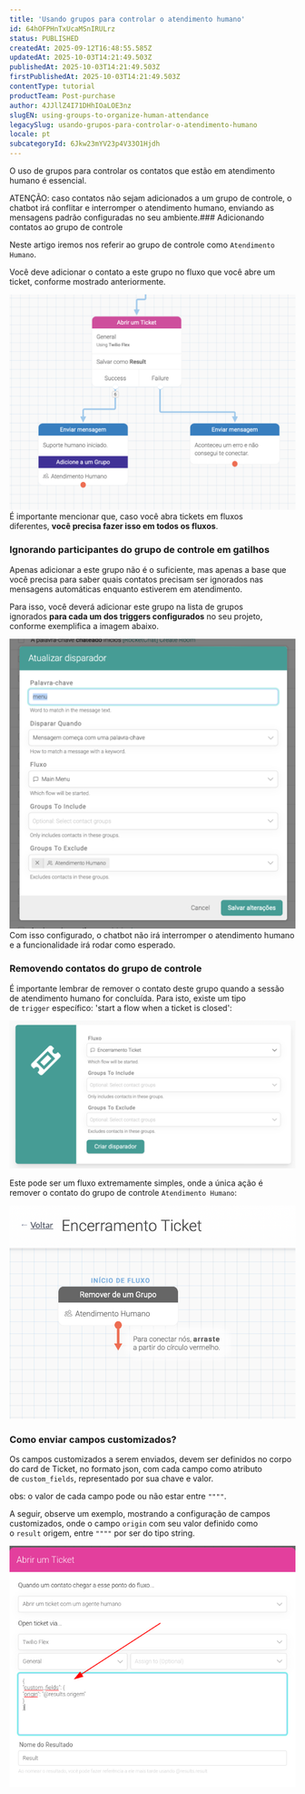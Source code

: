 ```yaml
---
title: 'Usando grupos para controlar o atendimento humano'
id: 64hOFPHnTxUcaMSnIRULrz
status: PUBLISHED
createdAt: 2025-09-12T16:48:55.585Z
updatedAt: 2025-10-03T14:21:49.503Z
publishedAt: 2025-10-03T14:21:49.503Z
firstPublishedAt: 2025-10-03T14:21:49.503Z
contentType: tutorial
productTeam: Post-purchase
author: 4JJllZ4I71DHhIOaLOE3nz
slugEN: using-groups-to-organize-human-attendance
legacySlug: usando-grupos-para-controlar-o-atendimento-humano
locale: pt
subcategoryId: 6Jkw23mYV23p4V33O1Hjdh
---
```


O uso de grupos para controlar os contatos que estão em atendimento humano é
essencial.

ATENÇÃO: caso contatos não sejam adicionados a um grupo de controle, o chatbot
irá conflitar e interromper o atendimento humano, enviando as mensagens padrão
configuradas no seu ambiente.### Adicionando contatos ao grupo de controle

Neste artigo iremos nos referir ao grupo de controle como `Atendimento Humano`.

Você deve adicionar o contato a este grupo no fluxo que você abre um ticket,
conforme mostrado anteriormente.

![](https://raw.githubusercontent.com/vtexdocs/help-center-content/refs/heads/main/docs/pt/tutorials/weni-by-vtex/chats/usando-grupos-para-controlar-o-atendimento-humano_1.png) É importante mencionar que, caso você abra tickets em fluxos diferentes, **você precisa fazer isso em todos os fluxos**.

### Ignorando participantes do grupo de controle em gatilhos

Apenas adicionar a este grupo não é o suficiente, mas apenas a base que você
precisa para saber quais contatos precisam ser ignorados nas mensagens
automáticas enquanto estiverem em atendimento.

Para isso, você deverá adicionar este grupo na lista de grupos ignorados **para
cada um dos triggers configurados** no seu projeto, conforme exemplifica a
imagem abaixo.

![](https://raw.githubusercontent.com/vtexdocs/help-center-content/refs/heads/main/docs/pt/tutorials/weni-by-vtex/chats/usando-grupos-para-controlar-o-atendimento-humano_2.png) Com isso configurado, o chatbot não irá interromper o atendimento humano e a funcionalidade irá rodar como esperado.

### Removendo contatos do grupo de controle

É importante lembrar de remover o contato deste grupo quando a sessão de
atendimento humano for concluída. Para isto, existe um tipo
de `trigger` específico: 'start a flow when a ticket is closed':

![](https://raw.githubusercontent.com/vtexdocs/help-center-content/refs/heads/main/docs/pt/tutorials/weni-by-vtex/chats/usando-grupos-para-controlar-o-atendimento-humano_3.png) 

Este pode ser um fluxo extremamente simples, onde a única ação é remover o contato do grupo de controle `Atendimento Humano`:

![](https://raw.githubusercontent.com/vtexdocs/help-center-content/refs/heads/main/docs/pt/tutorials/weni-by-vtex/chats/usando-grupos-para-controlar-o-atendimento-humano_4.png)

### Como enviar campos customizados?

Os campos customizados a serem enviados, devem ser definidos no corpo do card
de Ticket, no formato json, com cada campo como atributo de `custom_fields`,
representado por sua chave e valor.

obs: o valor de cada campo pode ou não estar entre `""""`.

A seguir, observe um exemplo, mostrando a configuração de campos customizados,
onde o campo `origin` com seu valor definido como o `result` origem,
entre `""""` por ser do tipo string.

![](https://raw.githubusercontent.com/vtexdocs/help-center-content/refs/heads/main/docs/pt/tutorials/weni-by-vtex/chats/usando-grupos-para-controlar-o-atendimento-humano_5.png)

